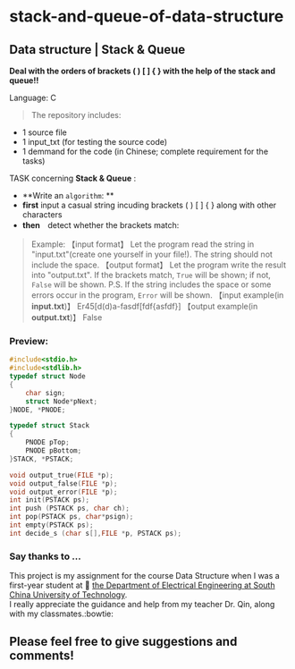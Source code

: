 # stack-and-queue-of-data-structure
## Data structure | Stack & Queue
__Deal with the orders of brackets ( ) [ ] { } with the help of the stack and queue!!__


Language: C </br>
> The repository includes:
* 1 source file
* 1 input_txt (for testing the source code)
* 1 demmand for the code (in Chinese; complete requirement for the tasks)

TASK concerning **Stack & Queue** :</br>
*   **Write an `algorithm`: **
*  __first__ input a casual string incuding brackets ( ) [ ] { } along with other characters
*  __then__　detect whether the brackets match:
>  Example:
【input format】
Let the program read the string in "input.txt"(create one yourself in your file!). The string should not include the space.
【output format】
Let the program write the result into "output.txt". If the brackets match, `True` will be shown; if not, `False` will be shown.
P.S. If the string includes the space or some errors occur in the program, `Error` will be shown.
【input example(in __input.txt__)】
Er45[d(d)a-fasdf[fdf{asfdf}]
【output example(in __output.txt__)】 
False

### Preview:

```c
#include<stdio.h>
#include<stdlib.h>
typedef struct Node
{
	char sign;
	struct Node*pNext;
}NODE, *PNODE;

typedef struct Stack
{
	PNODE pTop;
	PNODE pBottom;
}STACK, *PSTACK;

void output_true(FILE *p);
void output_false(FILE *p);
void output_error(FILE *p);
int init(PSTACK ps);
int push (PSTACK ps, char ch);
int pop(PSTACK ps, char*psign);
int empty(PSTACK ps);
int decide_s (char s[],FILE *p, PSTACK ps);


```

### Say thanks to ...
This project is my assignment for the course Data Structure when I was a first-year student at :blue_book: [the Department of Electrical Engineering at South China University of Technology](http://www.scut.edu.cn/ee/). </br>
I really appreciate the guidance and help from my teacher Dr. Qin, along with my classmates.:bowtie:

## Please feel free to give suggestions and comments!
